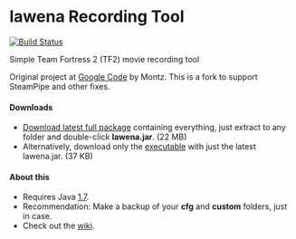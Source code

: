 lawena Recording Tool
=====================

[![Build Status](https://travis-ci.org/iabarca/lawena-recording-tool.png)](https://travis-ci.org/iabarca/lawena-recording-tool)

Simple Team Fortress 2 (TF2) movie recording tool

Original project at [Google Code](http://code.google.com/p/lawenarecordingtool/) by Montz. This is a fork to support SteamPipe and other fixes.

#### Downloads

- [Download latest full package](https://dl.dropboxusercontent.com/u/74380/lawena/lawena-all.rar) containing everything, just extract to any folder and double-click **lawena.jar**. (22 MB)
- Alternatively, download only the [executable](https://dl.dropboxusercontent.com/u/74380/lawena/lawena-executable.rar) with just the latest lawena.jar. (37 KB)

#### About this
- Requires Java [1.7](http://www.java.com).
- Recommendation: Make a backup of your **cfg** and **custom** folders, just in case.
- Check out the [wiki](https://github.com/iabarca/lawena-recording-tool/wiki).